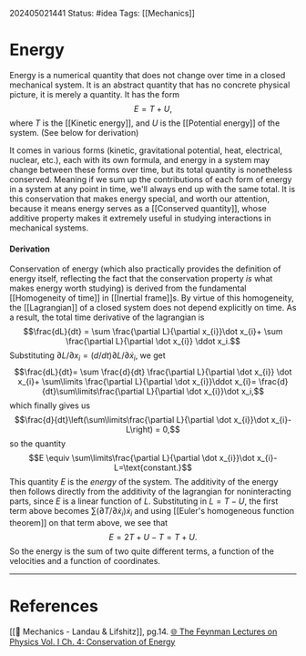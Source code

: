 202405021441
Status: #idea
Tags: [[Mechanics]]

# Energy

Energy is a numerical quantity that does not change over time in a closed mechanical system. It is an abstract quantity that has no concrete physical picture, it is merely a quantity. It has the form 
$$ E = T+U,$$
where $T$ is the [[Kinetic energy]], and $U$ is the [[Potential energy]] of the system. (See below for derivation)

It comes in various forms (kinetic, gravitational potential, heat, electrical, nuclear, etc.), each with its own formula, and energy in a system may change between these forms over time, but its total quantity is nonetheless conserved. Meaning if we sum up the contributions of each form of energy in a system at any point in time, we'll always end up with the same total. It is this conservation that makes energy special, and worth our attention, because it means energy serves as a [[Conserved quantity]], whose additive property makes it extremely useful in studying interactions in mechanical systems.

#### Derivation

Conservation of energy (which also practically provides the definition of energy itself, reflecting the fact that the conservation property *is* what makes energy worth studying) is derived from the fundamental [[Homogeneity of time]] in [[Inertial frame]]s. By virtue of this homogeneity, the [[Lagrangian]] of a closed system does not depend explicitly on time. As a result, the total time derivative of the lagrangian is
$$\frac{dL}{dt} = \sum \frac{\partial L}{\partial x_{i}}\dot x_{i}+ \sum \frac{\partial L}{\partial \dot x_{i}} \ddot x_i.$$
Substituting $\partial L/\partial x_{i} = ({d}/{dt}) \partial L /\partial \dot x_i$, we get
$$\frac{dL}{dt}= \sum \frac{d}{dt} \frac{\partial L}{\partial \dot x_{i}} \dot x_{i}+ \sum\limits \frac{\partial L}{\partial \dot x_{i}}\ddot x_{i}= \frac{d}{dt}\sum\limits\frac{\partial L}{\partial \dot x_{i}}\dot x_i,$$
which finally gives us
$$\frac{d}{dt}\left(\sum\limits\frac{\partial L}{\partial \dot x_{i}}\dot x_{i}-L\right) = 0,$$
so the quantity
$$E \equiv \sum\limits\frac{\partial L}{\partial \dot x_{i}}\dot x_{i}-L=\text{constant.}$$
This quantity $E$ is the *energy* of the system. The additivity of the energy then follows directly from the additivity of the lagrangian for noninteracting parts, since $E$ is a linear function of $L$. Substituting in $L = T-U$, the first term above becomes $\sum\limits (\partial T /\partial \dot x_{i}) \dot x_i$ and using [[Euler's homogeneous function theorem]] on that term above, we see that 
$$E = 2T+U-T=T+U.$$
So the energy is the sum of two quite different terms, a function of the velocities and a function of coordinates.

___
# References
[[📕 Mechanics - Landau & Lifshitz]], pg.14.
[🌐 The Feynman Lectures on Physics Vol. I Ch. 4: Conservation of Energy](https://www.feynmanlectures.caltech.edu/I_04.html)